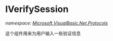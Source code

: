 ﻿# IVerifySession
_namespace: <a href="#" onClick="load('/docs/Microsoft.VisualBasic.Net.Protocols/index.md')">Microsoft.VisualBasic.Net.Protocols</a>_

这个组件用来为用户输入一些验证信息




